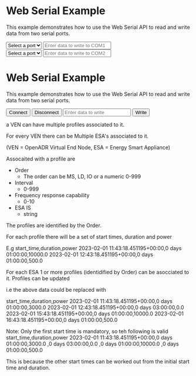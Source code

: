 <!DOCTYPE html>
<html>
<head>
<title>Web Serial Example</title>
</head>
<body>
<h1>Web Serial Example</h1>
<p>This example demonstrates how to use the Web Serial API to read and write data from two serial ports.</p>
<div id="serial-ports"></div>
<div id="form-1">
  <select id="port-1">
    <option value="">Select a port</option>
  </select>
  <input type="text" id="data-1" placeholder="Enter data to write to COM1">
</div>
<div id="form-2">
  <select id="port-2">
    <option value="">Select a port</option>
  </select>
  <input type="text" id="data-2" placeholder="Enter data to write to COM2">
</div>
<div id="rxd-1"></div>
<div id="rxd-2"></div>
<script>
const serial = navigator.serial;
const connectButton = document.getElementById("connect");
const disconnectButton = document.getElementById("disconnect");
const dataInput1 = document.getElementById("data-1");
const dataInput2 = document.getElementById("data-2");
const writeButton = document.getElementById("write");
const log = document.getElementById("log");
const rxd1 = document.getElementById("rxd-1");
const rxd2 = document.getElementById("rxd-2");

// Get a list of available serial ports.
async function getPorts() {
  const ports = await navigator.serial.getPorts();
  const availablePorts = [];
  ports.forEach((port) => {
    if (port.name !== "Unknown") {
      availablePorts.push(port);
    }
  });
  return availablePorts;
}

// Connect to the two serial ports selected by the user.
connectButton.addEventListener("click", async () => {
  const port1Id = document.getElementById("port-1").value;
  const port2Id = document.getElementById("port-2").value;
  const port1 = await getPorts().find((port) => port.id === port1Id);
  const port2 = await getPorts().find((port) => port.id === port2Id);
  port1.open().then(() => {
    log("Connected to port " + port1.name);
  });
  port2.open().then(() => {
    log("Connected to port " + port2.name);
  });
});

// Write data to the two serial ports selected by the user.
writeButton.addEventListener("click", async () => {
  const portId = document.getElementById("port-1").value;
  const data = dataInput1.value;
  await serial.send(portId, data);
  log("Wrote data to port " + port.name);

  const portId = document.getElementById("port-2").value;
  const data = dataInput2.value;
  await serial.send(portId, data);
  log("Wrote data to port " + port.name);
});

// Listen for events from the two serial ports selected by the user.
serial.addEventListener("connect", (event) => {
  log("Port " + event.target.name + " connected");
});
serial.addEventListener("disconnect", (event) => {
  log("Port " + event.target.name + " disconnected");
});
serial.addEventListener("data", (event) => {
  log("Received data from port " + event.target.name + ": " + event.data);
});
</script>
</body>
</html>



<!DOCTYPE html>
<html>
<head>
<title>Web Serial Example</title>
</head>
<body>
<h1>Web Serial Example</h1>
<p>This example demonstrates how to use the Web Serial API to read and write data from two serial ports.</p>
<div id="serial-ports"></div>
<button id="connect">Connect</button>
<button id="disconnect">Disconnect</button>
<input type="text" id="data" placeholder="Enter data to write">
<button id="write">Write</button>
<div id="log"></div>
<script>
const serial = navigator.serial;
const port1Id = "COM1";
const port2Id = "COM2";
const connectButton = document.getElementById("connect");
const disconnectButton = document.getElementById("disconnect");
const dataInput = document.getElementById("data");
const writeButton = document.getElementById("write");
const log = document.getElementById("log");

// Get a list of available serial ports.
serial.getPorts().then((ports) => {
  ports.forEach((port) => {
    const option = document.createElement("option");
    option.value = port.id;
    option.textContent = port.name;
    portList.appendChild(option);
  });
});

// Connect to the two serial ports.
connectButton.addEventListener("click", () => {
  serial.requestPort(port1Id).then((port1) => {
    serial.requestPort(port2Id).then((port2) => {
      port1.open().then(() => {
        log("Connected to port " + port1.name);
      });
      port2.open().then(() => {
        log("Connected to port " + port2.name);
      });
    });
  });
});

// Write data to the two serial ports.
writeButton.addEventListener("click", () => {
  const portId = portList.value;
  const data = dataInput.value;
  serial.send(portId, data).then(() => {
    log("Wrote data to port " + port.name);
  });
});

// Listen for events from the two serial ports.
serial.addEventListener("connect", (event) => {
  log("Port " + event.target.name + " connected");
});
serial.addEventListener("disconnect", (event) => {
  log("Port " + event.target.name + " disconnected");
});
serial.addEventListener("data", (event) => {
  log("Received data from port " + event.target.name + ": " + event.data);
});
</script>
</body>
</html>


a VEN can have multiple profiles associated to it. 

For every VEN there can be Multiple ESA's associated to it.

(VEN = OpenADR Virtual End Node, ESA = Energy Smart Appliance)

Assocaited with a profile are
 - Order
   -  The order can be MS, LD, IO or a numeric 0-999
 - Interval
   - 0-999
 - Frequency response capability
   - 0-10
- ESA IS
  - string

The profiles are identified by the Order. 

For each profile there will be a set of start times, duration and power

E.g 
start_time,duration,power
2023-02-01 11:43:18.451195+00:00,0 days 01:00:00,10000.0
2023-02-01 12:43:18.451195+00:00,0 days 01:00:00,500.0



For each ESA 1 or more profiles (identidified by Order) can be asocciated to it.
Profiles can be updated 

i.e the above data could be replaced with

start_time,duration,power
2023-02-01 11:43:18.451195+00:00,0 days 01:00:00,3000.0
2023-02-01 12:43:18.451195+00:00,0 days 03:00:00,0.0
2023-02-01 15:43:18.451195+00:00,0 days 01:00:00,10000.0
2023-02-01 16:43:18.451195+00:00,0 days 01:00:00,500.0

Note: Only the first start time is mandatory, so teh following is valid
start_time,duration,power
2023-02-01 11:43:18.451195+00:00,0 days 01:00:00,3000.0
,0 days 03:00:00,0.0
,0 days 01:00:00,10000.0
,0 days 01:00:00,500.0

This is because the other start times can be worked out from the initial start time and duration.
